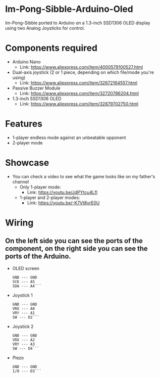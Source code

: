 # Im-Pong-Sibble-Arduino-Oled

Im-Pong-Sibble ported to Arduino on a 1.3-inch SSD1306 OLED display using two Analog Joysticks for control.

# Components required
- Arduino Nano
  - Link: https://www.aliexpress.com/item/4000579100527.html
- Dual-axis joystick (2 or 1 piece, depending on which file/mode you're using)
  - Link: https://www.aliexpress.com/item/32672164557.html
- Passive Buzzer Module
  - Link: https://www.aliexpress.com/item/32720786204.html
- 1.3-inch SSD1306 OLED
  - Link: https://www.aliexpress.com/item/32879702750.html  

# Features
- 1-player endless mode against an unbeatable opponent
- 2-player mode

# Showcase
- You can check a video to see what the game looks like on my father's channel
  - Only 1-player mode:
    - Link: https://youtu.be/JdPYtcu4LfI
  - 1-player and 2-player modes:
    - Link: https://youtu.be/-K7Vt8vrE0U

# Wiring
## On the left side you can see the ports of the component, on the right side you can see the ports of the Arduino.

- OLED screen
  ```VDD --- 3.3V
  GND --- GND
  SCK --- A5
  SDA --- A4```

- Joystick 1
  ```+5V --- 5V
  GND --- GND
  VRX --- A0
  VRY --- A1
  SW --- D2```

- Joystick 2
  ```+5V --- 5V
  GND --- GND
  VRX --- A2
  VRY --- A3
  SW --- D4```

- Piezo
  ```VCC --- 5V
  GND --- GND
  I/O --- D3```
